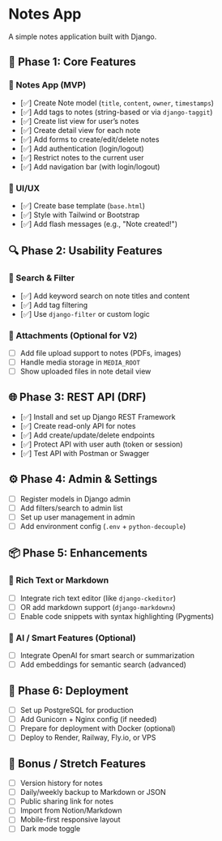 # Notes App

A simple notes application built with Django.

## 🚀 Phase 1: Core Features

### 📂 Notes App (MVP)

-   [✅] Create Note model (`title`, `content`, `owner`, `timestamps`)
-   [✅] Add tags to notes (string-based or via `django-taggit`)
-   [✅] Create list view for user’s notes
-   [✅] Create detail view for each note
-   [✅] Add forms to create/edit/delete notes
-   [✅] Add authentication (login/logout)
-   [✅] Restrict notes to the current user
-   [✅] Add navigation bar (with login/logout)

### 🎨 UI/UX

-   [✅] Create base template (`base.html`)
-   [✅] Style with Tailwind or Bootstrap
-   [✅] Add flash messages (e.g., "Note created!")

## 🔍 Phase 2: Usability Features

### 🔎 Search & Filter

-   [✅] Add keyword search on note titles and content
-   [✅] Add tag filtering
-   [✅] Use `django-filter` or custom logic

### 📁 Attachments (Optional for V2)

-   [ ] Add file upload support to notes (PDFs, images)
-   [ ] Handle media storage in `MEDIA_ROOT`
-   [ ] Show uploaded files in note detail view

## 🌐 Phase 3: REST API (DRF)

-   [✅] Install and set up Django REST Framework
-   [✅] Create read-only API for notes
-   [✅] Add create/update/delete endpoints
-   [✅] Protect API with user auth (token or session)
-   [✅] Test API with Postman or Swagger

## ⚙️ Phase 4: Admin & Settings

-   [ ] Register models in Django admin
-   [ ] Add filters/search to admin list
-   [ ] Set up user management in admin
-   [ ] Add environment config (`.env` + `python-decouple`)

## 📦 Phase 5: Enhancements

### 📝 Rich Text or Markdown

-   [ ] Integrate rich text editor (like `django-ckeditor`)
-   [ ] OR add markdown support (`django-markdownx`)
-   [ ] Enable code snippets with syntax highlighting (Pygments)

### 🧠 AI / Smart Features (Optional)

-   [ ] Integrate OpenAI for smart search or summarization
-   [ ] Add embeddings for semantic search (advanced)

## 🚀 Phase 6: Deployment

-   [ ] Set up PostgreSQL for production
-   [ ] Add Gunicorn + Nginx config (if needed)
-   [ ] Prepare for deployment with Docker (optional)
-   [ ] Deploy to Render, Railway, Fly.io, or VPS

## 📌 Bonus / Stretch Features

-   [ ] Version history for notes
-   [ ] Daily/weekly backup to Markdown or JSON
-   [ ] Public sharing link for notes
-   [ ] Import from Notion/Markdown
-   [ ] Mobile-first responsive layout
-   [ ] Dark mode toggle
